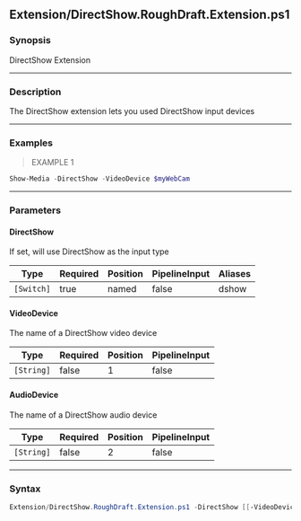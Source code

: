 Extension/DirectShow.RoughDraft.Extension.ps1
---------------------------------------------




### Synopsis
DirectShow Extension



---


### Description

The DirectShow extension lets you used DirectShow input devices



---


### Examples
> EXAMPLE 1

```PowerShell
Show-Media -DirectShow -VideoDevice $myWebCam
```


---


### Parameters
#### **DirectShow**

If set, will use DirectShow as the input type






|Type      |Required|Position|PipelineInput|Aliases|
|----------|--------|--------|-------------|-------|
|`[Switch]`|true    |named   |false        |dshow  |



#### **VideoDevice**

The name of a DirectShow video device






|Type      |Required|Position|PipelineInput|
|----------|--------|--------|-------------|
|`[String]`|false   |1       |false        |



#### **AudioDevice**

The name of a DirectShow audio device






|Type      |Required|Position|PipelineInput|
|----------|--------|--------|-------------|
|`[String]`|false   |2       |false        |





---


### Syntax
```PowerShell
Extension/DirectShow.RoughDraft.Extension.ps1 -DirectShow [[-VideoDevice] <String>] [[-AudioDevice] <String>] [<CommonParameters>]
```
